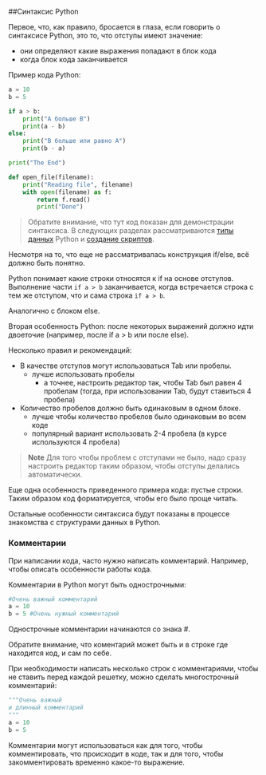 ##Синтаксис Python

Первое, что, как правило, бросается в глаза, если говорить о синтаксисе Python, это то, что отступы имеют значение:
* они определяют какие выражения попадают в блок кода
* когда блок кода заканчивается

Пример кода Python:
```python
a = 10
b = 5

if a > b:
    print("A больше B")
    print(a - b)
else:
    print("B больше или равно A")
    print(b - a)

print("The End")

def open_file(filename):
    print("Reading file", filename)
    with open(filename) as f:
        return f.read()
        print("Done")
```

> Обратите внимание, что тут код показан для демонстрации синтаксиса. В следующих разделах рассматриваются [типы данных](../book/03_data_structures/) Python и [создание скриптов](../04_basic_scripts/).

Несмотря на то, что еще не рассматривалась конструкция if/else, всё должно быть понятно.

Python понимает какие строки относятся к if на основе отступов.
Выполнение части ```if a > b``` заканчивается, когда встречается строка с тем же отступом, что и сама строка ```if a > b```.

Аналогично с блоком else.

Вторая особенность Python: после некоторых выражений должно идти двоеточие (например, после if a > b или после else).

Несколько правил и рекомендаций:
* В качестве отступов могут использоваться Tab или пробелы. 
  * лучше использовать пробелы
    * а точнее, настроить редактор так, чтобы Tab был равен 4 пробелам (тогда, при использовании Tab, будут ставиться 4 пробела)
* Количество пробелов должно быть одинаковым в одном блоке.
  * лучше чтобы количество пробелов было одинаковым во всем коде
  * популярный вариант использовать 2-4 пробела (в курсе используются 4 пробела)

> **Note** Для того чтобы проблем с отступами не было, надо сразу настроить редактор таким образом, чтобы отступы делались автоматически.


Еще одна особенность приведенного примера кода: пустые строки.
Таким образом код форматируется, чтобы его было проще читать.

Остальные особенности синтаксиса будут показаны в процессе знакомства с структурами данных в Python.

### Комментарии

При написании кода, часто нужно написать комментарий.
Например, чтобы описать особенности работы кода.

Комментарии в Python могут быть однострочными:
```python
#Очень важный комментарий
a = 10
b = 5 #Очень нужный комментарий
```
Однострочные комментарии начинаются со знака #.

Обратите внимание, что коментарий может быть и в строке где находится код, и сам по себе.

При необходимости написать несколько строк с комментариями, чтобы не ставить перед каждой решетку, можно сделать многострочный комментарий:
```python
"""Очень важный
и длинный комментарий
"""
a = 10
b = 5
```

Комментарии могут использоваться как для того, чтобы комментировать, что происходит в коде, так и для того, чтобы закомментировать временно какое-то выражение.
